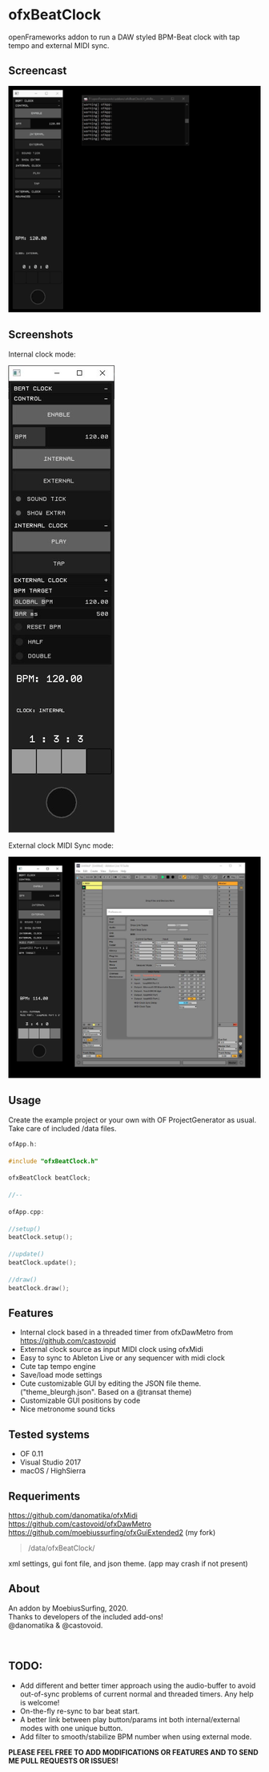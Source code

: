 # ofxBeatClock

openFrameworks addon to run a DAW styled BPM-Beat clock with tap tempo and external MIDI sync.


## Screencast
![Alt text](/ofxBeatClock.gif?raw=true "ofxBeatClock.gif")


## Screenshots

Internal clock mode:

![Alt text](/screenshot1.JPG?raw=true "screenshot1")

External clock MIDI Sync mode:

![Alt text](/screenshot2.JPG?raw=true "screenshot2")


## Usage

Create the example project or your own with OF ProjectGenerator as usual. Take care of included /data files.


```c++
ofApp.h:

#include "ofxBeatClock.h"

ofxBeatClock beatClock;

//--

ofApp.cpp:

//setup()
beatClock.setup();

//update()
beatClock.update();

//draw()
beatClock.draw();
```


## Features

- Internal clock based in a threaded timer from ofxDawMetro from https://github.com/castovoid
- External clock source as input MIDI clock using ofxMidi 
- Easy to sync to Ableton Live or any sequencer with midi clock 
- Cute tap tempo engine
- Save/load mode settings
- Cute customizable GUI by editing the JSON file theme. ("theme_bleurgh.json". Based on a @transat theme)
- Customizable GUI positions by code
- Nice metronome sound ticks



## Tested systems

- OF 0.11
- Visual Studio 2017
- macOS / HighSierra



## Requeriments

https://github.com/danomatika/ofxMidi  
https://github.com/castovoid/ofxDawMetro  
https://github.com/moebiussurfing/ofxGuiExtended2 (my fork)

>/data/ofxBeatClock/  

xml settings, gui font file, and json theme. (app may crash if not present)



## About

An addon by MoebiusSurfing, 2020.  
Thanks to developers of the included add-ons!  
@danomatika & @castovoid.

<br/>


## TODO:

- Add different and better timer approach using the audio-buffer to avoid out-of-sync problems of current normal and threaded timers. Any help is welcome!  
- On-the-fly re-sync to bar beat start.
- A better link between play button/params int both internal/external modes with one unique button.  
- Add filter to smooth/stabilize BPM number when using external mode.


**PLEASE FEEL FREE TO ADD MODIFICATIONS OR FEATURES AND TO SEND ME PULL REQUESTS OR ISSUES!**
